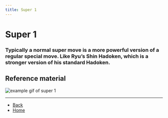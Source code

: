 ```yaml
---
title: Super 1
---
```


# Super 1

### Typically a normal super move is a more powerful version of a regular special move. Like Ryu’s Shin Hadoken, which is a stronger version of his standard Hadoken.

## Reference material

![example gif of super 1](https://sncommunity.github.io/req/assets/images/comboish.gif)

---

- [Back](../supers)
- [Home](../../)
